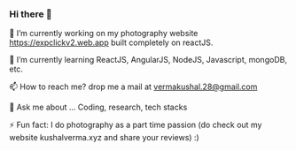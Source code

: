 ### Hi there 👋


 🔭 I’m currently working on my photography website https://expclickv2.web.app built completely on reactJS.
 
 
 🌱 I’m currently learning ReactJS, AngularJS, NodeJS, Javascript, mongoDB, etc.
 
 
 📫 How to reach me? drop me a mail at vermakushal.28@gmail.com
 
 
 💬 Ask me about ... Coding, research, tech stacks
 
 
 ⚡ Fun fact: I do photography as a part time passion (do check out my website kushalverma.xyz and share your reviews) :)

<!--
**vkushal28/vkushal28** is a ✨ _special_ ✨ repository because its `README.md` (this file) appears on your GitHub profile.

Here are some ideas to get you started:

 🔭 I’m currently working on ... https://www.kushalverma.xyz/
 🌱 I’m currently learning ... ReactJS
- 👯 I’m looking to collaborate on ...
- 🤔 I’m looking for help with ...
- 💬 Ask me about ...
📫 How to reach me: ... drop me a mail on : vermakushal.28@gmail.com 
- 😄 Pronouns: ...
 ⚡ Fun fact: ... I do photography as a part time passion :)
-->
